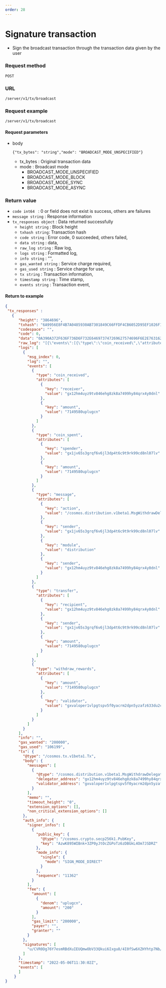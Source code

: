 ```yaml
---
order: 28
---
```


# Signature transaction
 
- Sign the broadcast transaction through the transaction data given by the user

### Request method
`POST`

### URL
`/server/v1/tx/broadcast`

### Request example

```
/server/v1/tx/broadcast
```


#### Request parameters
- body 
    ```
    {"tx_bytes": "string","mode": "BROADCAST_MODE_UNSPECIFIED"}
    ```
    - tx_bytes : Original transaction data
    - mode : Broadcast mode
      - BROADCAST_MODE_UNSPECIFIED
      - BROADCAST_MODE_BLOCK
      - BROADCAST_MODE_SYNC
      - BROADCAST_MODE_ASYNC
### Return value
- `code int64 `  : 0 or field does not exist is success, others are failures
- `message string` : Response information
- `tx_responses object` : Data returned successfully
    - `height string` : Block height
    - `txhash string`: Transaction hash
    - `code string` : Error code, 0 succeeded, others failed,
    - `data string` : data,
    - `raw_log string` : Raw log,
    - `logs string` : Formatted log,
    - `info string` : "",
    - `gas_wanted string` : Service charge required,
    - `gas_used string` : Service charge for use,
    - `tx string` : Transaction information,
    - `timestamp string` : Time stamp,
    - `events string` : Transaction event,

#### Return to example
```json
{
 "tx_responses" : 
   {
      "height": "3864696",
      "txhash": "6A9956E8F4B7A0485930AB7301849C66FFDF4CB6052D95EF1026F19AD8763206",
      "codespace": "",
      "code": 0,
      "data": "0A390A372F636F736D6F732E646973747269627574696F6E2E763162657461312E4D7367576974686472617744656C656761746F72526577617264",
      "raw_log": "[{\"events\":[{\"type\":\"coin_received\",\"attributes\":[{\"key\":\"receiver\",\"value\":\"gx12hm4uyz9tv846ehg8zk8a7499hy84qrx4y0dnl\"},{\"key\":\"amount\",\"value\":\"7149580uplugcn\"}]},{\"type\":\"coin_spent\",\"attributes\":[{\"key\":\"spender\",\"value\":\"gx1jv65s3grqf6v6jl3dp4t6c9t9rk99cd8nl07lv\"},{\"key\":\"amount\",\"value\":\"7149580uplugcn\"}]},{\"type\":\"message\",\"attributes\":[{\"key\":\"action\",\"value\":\"/cosmos.distribution.v1beta1.MsgWithdrawDelegatorReward\"},{\"key\":\"sender\",\"value\":\"gx1jv65s3grqf6v6jl3dp4t6c9t9rk99cd8nl07lv\"},{\"key\":\"module\",\"value\":\"distribution\"},{\"key\":\"sender\",\"value\":\"gx12hm4uyz9tv846ehg8zk8a7499hy84qrx4y0dnl\"}]},{\"type\":\"transfer\",\"attributes\":[{\"key\":\"recipient\",\"value\":\"gx12hm4uyz9tv846ehg8zk8a7499hy84qrx4y0dnl\"},{\"key\":\"sender\",\"value\":\"gx1jv65s3grqf6v6jl3dp4t6c9t9rk99cd8nl07lv\"},{\"key\":\"amount\",\"value\":\"7149580uplugcn\"}]},{\"type\":\"withdraw_rewards\",\"attributes\":[{\"key\":\"amount\",\"value\":\"7149580uplugcn\"},{\"key\":\"validator\",\"value\":\"gxvaloper1vlpgtspv5f0yacrm2dpn5yzafz633du2c3cr8h\"}]}]}]",
      "logs": [
        {
          "msg_index": 0,
          "log": "",
          "events": [
            {
              "type": "coin_received",
              "attributes": [
                {
                  "key": "receiver",
                  "value": "gx12hm4uyz9tv846ehg8zk8a7499hy84qrx4y0dnl"
                },
                {
                  "key": "amount",
                  "value": "7149580uplugcn"
                }
              ]
            },
            {
              "type": "coin_spent",
              "attributes": [
                {
                  "key": "spender",
                  "value": "gx1jv65s3grqf6v6jl3dp4t6c9t9rk99cd8nl07lv"
                },
                {
                  "key": "amount",
                  "value": "7149580uplugcn"
                }
              ]
            },
            {
              "type": "message",
              "attributes": [
                {
                  "key": "action",
                  "value": "/cosmos.distribution.v1beta1.MsgWithdrawDelegatorReward"
                },
                {
                  "key": "sender",
                  "value": "gx1jv65s3grqf6v6jl3dp4t6c9t9rk99cd8nl07lv"
                },
                {
                  "key": "module",
                  "value": "distribution"
                },
                {
                  "key": "sender",
                  "value": "gx12hm4uyz9tv846ehg8zk8a7499hy84qrx4y0dnl"
                }
              ]
            },
            {
              "type": "transfer",
              "attributes": [
                {
                  "key": "recipient",
                  "value": "gx12hm4uyz9tv846ehg8zk8a7499hy84qrx4y0dnl"
                },
                {
                  "key": "sender",
                  "value": "gx1jv65s3grqf6v6jl3dp4t6c9t9rk99cd8nl07lv"
                },
                {
                  "key": "amount",
                  "value": "7149580uplugcn"
                }
              ]
            },
            {
              "type": "withdraw_rewards",
              "attributes": [
                {
                  "key": "amount",
                  "value": "7149580uplugcn"
                },
                {
                  "key": "validator",
                  "value": "gxvaloper1vlpgtspv5f0yacrm2dpn5yzafz633du2c3cr8h"
                }
              ]
            }
          ]
        }
      ],
      "info": "",
      "gas_wanted": "200000",
      "gas_used": "106199",
      "tx": {
        "@type": "/cosmos.tx.v1beta1.Tx",
        "body": {
          "messages": [
            {
              "@type": "/cosmos.distribution.v1beta1.MsgWithdrawDelegatorReward",
              "delegator_address": "gx12hm4uyz9tv846ehg8zk8a7499hy84qrx4y0dnl",
              "validator_address": "gxvaloper1vlpgtspv5f0yacrm2dpn5yzafz633du2c3cr8h"
            }
          ],
          "memo": "",
          "timeout_height": "0",
          "extension_options": [],
          "non_critical_extension_options": []
        },
        "auth_info": {
          "signer_infos": [
            {
              "public_key": {
                "@type": "/cosmos.crypto.secp256k1.PubKey",
                "key": "AzwK895WIBnk+3ZP0yJtOcZGPoTz6zDBGkL4Om7JSDRZ"
              },
              "mode_info": {
                "single": {
                  "mode": "SIGN_MODE_DIRECT"
                }
              },
              "sequence": "11362"
            }
          ],
          "fee": {
            "amount": [
              {
                "denom": "uplugcn",
                "amount": "200"
              }
            ],
            "gas_limit": "200000",
            "payer": "",
            "granter": ""
          }
        },
        "signatures": [
          "u/CVR0Dg76Y7esmRBdXuIEUQmwObV33Qkui6Ixgu8/4I0fSw6XZHYhtp7Nb/fZzxpH0XQuqbqXaemDCqhcr4nQ=="
        ]
      },
      "timestamp": "2022-05-06T11:30:02Z",
      "events": [
      ]
    }
}
```